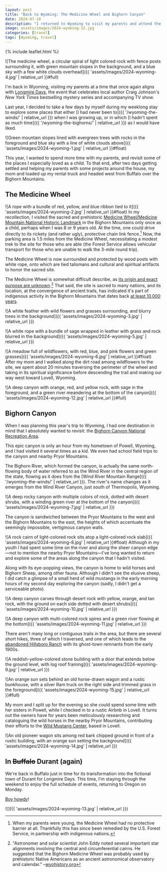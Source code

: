 ```yaml
---
layout: post
title: "Back to Wyoming: The Medicine Wheel and Bighorn Canyon"
date: 2024-07-18
description: "I returned to Wyoming to visit my parents and attend the Longmire Days festival with my mother. Prior to the scheduled events, I once again took a trip to some of my favorite places in the state."
image: assets/images/2024-wyoming-12.jpg
categories: [travel]
tags: [Wyoming, travel]
---
```


{% include leaflet.html %}

![The medicine wheel, a circular spiral of light colored rock with fence posts surrounding it, with green mountain slopes in the background, and a blue sky with a few white clouds overhead]({{ 'assets/images/2024-wyoming-4.jpg' | relative_url }}#full)

I'm back in Wyoming, visiting my parents at a time that once again aligns with [Longmire Days](https://www.longmiredays.com/), the event that celebrates local author Craig Johnson's <cite>New York Times</cite> bestselling mystery series and accompanying TV show.

Last year, I decided to take a few days by myself during my weeklong stay to explore some places that either [I had never been to]({{ '/wyoming-the-winds/' | relative_url }}) when I was growing up, or in which [I hadn't spent as much time]({{ '/wyoming-the-bighorns/' | relative_url }}) as I would have liked.

![Green mountain slopes lined with evergreen trees with rocks in the foreground and blue sky with a line of white clouds above]({{ 'assets/images/2024-wyoming-1.jpg' | relative_url }}#float)

This year, I wanted to spend more time with my parents, and revisit some of the places I especially loved as a child. To that end, after two days getting settled and helping my parents with some projects around the house, my mom and loaded up my rental truck and headed west from Buffalo over the Bighorn Mountains.

## The Medicine Wheel

![A rope with a bundle of red, yellow, and blue ribbon tied to it]({{ 'assets/images/2024-wyoming-2.jpg' | relative_url }}#float)
In my recollection, I visited the sacred and prehistoric [Medicine Wheel/Medicine Mountain National Historic Landmark](https://www.wyohistory.org/encyclopedia/medicine-wheel) in the Bighorn Mountains only once as a child, perhaps when I was 8 or 9 years old. At the time, one could drive directly to its rickety (and rather ugly), protective chain link fence.[^1] Now, the parking area is 1.5 miles from the Medicine Wheel, necessitating a modest trek to the site for those who are able (the Forest Service allows vehicular transport for those who are unable to walk the 3-mile round trip). 

The Medicine Wheel is now surrounded and protected by wood posts with white rope, onto which are tied talismans and cultural and spiritual artifacts to honor the sacred site.

The Medicine Wheel is somewhat difficult describe, as [its origin and exact purpose are unknown](https://en.wikipedia.org/wiki/Medicine_Wheel/Medicine_Mountain_National_Historic_Landmark#Cultural_Purposes).[^2] That said, the site is sacred to many nations, and its location, at the convergence of ancient trails, has indicated it's part of indigenous activity in the Bighorn Mountains that dates back [at least 10,000 years](https://en.wikipedia.org/wiki/Medicine_Wheel/Medicine_Mountain_National_Historic_Landmark#cite_note-7).

![A white feather with wild flowers and grasses surrounding, and blurry trees in the background]({{ 'assets/images/2024-wyoming-3.jpg' | relative_url }})

![A white rope with a bundle of sage wrapped in leather with grass and rock blurred in the background]({{ 'assets/images/2024-wyoming-5.jpg' | relative_url }})

![A meadow full of wildflowers, with red, blue, and pink flowers and green grasses]({{ 'assets/images/2024-wyoming-6.jpg' | relative_url }}#float)
After my mom and I walked along the dirt road among wildflowers to the site, we spent about 20 minutes traversing the perimeter of the wheel and taking in its spiritual significance before descending the trail and making our way west toward Lovell, Wyoming.

![A deep canyon with orange, red, and yellow rock, with sage in the foreground, and a green river meandering at the bottom of the canyon]({{ 'assets/images/2024-wyoming-12.jpg' | relative_url }}#full)

## Bighorn Canyon

When I was planning this year's trip to Wyoming, I had one destination in mind that I absolutely wanted to revisit: the [Bighorn Canyon National Recreation Area](https://www.nps.gov/bica/index.htm).

This epic canyon is only an hour from my hometown of Powell, Wyoming, and I had visited it several times as a kid. We even had school field trips to the canyon and nearby Pryor Mountains.

The Bighorn River, which formed the canyon, is actually the same north-flowing body of water referred to as the Wind River in the central region of the state, flowing as it does from the [Wind River Mountain Range]({{ '/wyoming-the-winds/' | relative_url }}). The river's name changes as it emerges from the Wind River Canyon, just south of Thermopolis, Wyoming.

![A deep rocky canyon with multiple colors of rock, dotted with desert shrubs, with a winding green river at the bottom of the canyon]({{ 'assets/images/2024-wyoming-7.jpg' | relative_url }})

The canyon is sandwiched between the Pryor Mountains to the west and the Bighorn Mountains to the east, the heights of which accentuate the seemingly impossible, vertiginous canyon walls.

![A rock cairn of light-colored rock sits atop a light-colored rock slab]({{ 'assets/images/2024-wyoming-8.jpg' | relative_url }}#float)
Although in my youth I had spent some time on the river and along the sheer canyon edge—not to mention the nearby Pryor Mountains—I've long wanted to return and explore some of the areas along the canyon that I hadn't visited. 

Along with its eye-popping views, the canyon is home to wild horses and Bighorn Sheep, among other fauna. Although I didn't see the elusive sheep, I did catch a glimpse of a small herd of wild mustangs in the early morning hours of my second day exploring the canyon (sadly, I didn't get a serviceable photo).

![A deep canyon carves through desert rock with yellow, orange, and tan rock, with the ground on each side dotted with desert shrubs]({{ 'assets/images/2024-wyoming-10.jpg' | relative_url }})

![A deep canyon with multi-colored rock spires and a green river flowing at the bottom]({{ 'assets/images/2024-wyoming-11.jpg' | relative_url }})

There aren't many long or contiguous trails in the area, but there are several short hikes, three of which I traversed, and one of which leads to the [abandoned Hillsboro Ranch](https://www.nps.gov/bica/learn/historyculture/hillsboro.htm) with its ghost-town remnants from the early 1900s.

![A reddish-yellow-colored stone building with a door that extends below the ground level, with log roof framing]({{ 'assets/images/2024-wyoming-9.jpg' | relative_url }})

![An orange sun sets behind an old horse-drawn wagon and a rustic bunkhouse, with a silver Ram truck on the right side and trimmed grass in the foreground]({{ 'assets/images/2024-wyoming-15.jpg' | relative_url }}#full)

My mom and I split up for the evening so she could spend some time with her sisters in Powell, while I checked in to a rustic Airbnb in Lovell. It turns out the owners have for years been meticulously researching and cataloguing the wild horses in the nearby Pryor Mountains, contributing their efforts to the [Wild Mustang Center](http://www.pryormustangs.org/), based in Lovell.

![An old pioneer wagon sits among red bark chipped ground in front of a rustic building, with an orange sun setting the background]({{ 'assets/images/2024-wyoming-14.jpg' | relative_url }})

<div class="map" id="map"></div>

<script>
    var map = L.map('map').setView([44.995, -108.1], 10)    

        L.tileLayer('{{ site.data.maptiles.tiles }}', {
        attribution: '{{ site.data.maptiles.attribution }}',
        subdomains: 'abcd',
        maxZoom: 19
        }).addTo(map);

        L.marker([44.82661, -107.92186]).addTo(map)
        .bindPopup('Medicine Wheel')
        .openPopup();
        
        L.marker([45.101760,-108.194033]).addTo(map)
        .bindPopup('Bighorn Canyon National Recreation Area')
        .openPopup();
</script>

## In ~~Buffalo~~ Durant (again)

We're back in Buffalo just in time for its transformation into the fictional town of Durant for Longmire Days. This time, I'm staying through the weekend to enjoy the full schedule of events, returning to Oregon on Monday.

[Boy howdy](https://english.stackexchange.com/questions/603602/boy-howdy-where-did-this-expression-come-from-who-uses-it-and-what-does-it)!

![]({{ 'assets/images/2024-wyoming-13.jpg' | relative_url }})

[^1]: When my parents were young, the Medicine Wheel had no protective barrier at all. Thankfully this has since been remedied by the U.S. Forest Service, in partnership with indigenous nations.

[^2]: "Astronomer and solar scientist John Eddy noted several important star alignments involving the central and circumferential cairns. He suggested that the Bighorn Medicine Wheel was probably used by prehistoric Native Americans as an ancient astronomical observatory and calendar." –[wyohistory.org](https://www.wyohistory.org/encyclopedia/medicine-wheel)